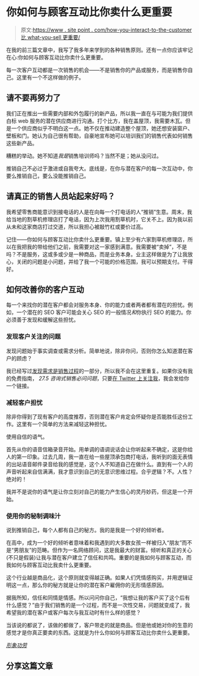 # 你如何与顾客互动比你卖什么更重要

> 原文:[https://www . site point . com/how-you-interact-to-the-customer 比 what-you-sell 更重要/](https://www.sitepoint.com/how-you-interact-with-the-customer-is-more-important-than-what-you-sell/)

在我的前三篇文章中，我写了我多年来学到的各种销售原则。还有一点你应该牢记在心:你如何与顾客互动比你卖什么更重要。

每一次客户互动都是一次销售的机会——不是销售你的产品或服务，而是销售你自己。这里有一个不这样做的例子。

## 请不要再努力了

我们正在推出一些需要内部和外包履行的新产品，所以我一直在与可能为我们提供白标 web 服务的潜在供应商进行沟通。打个比方，我在盖屋顶，我需要木瓦。但是一个供应商似乎不明白这一点。她不仅在推动建造整个屋顶，她还想安装窗户、壁板和门。她认为自己很有帮助，自豪地宣布她可以培训我们的销售代表如何销售这些新产品。

糟糕的举动。她不知道*我是*销售培训师吗？当然不是；她从没问过。

推销自己不必过于激进或自我夸大。底线是，在你与潜在客户的每一次互动中，你要么推销自己，要么没能推销自己。

## 请真正的销售人员站起来好吗？

我希望零售商能意识到接电话的人是在向每一个打电话的人“推销”生意。周末，我给当地的割草机修理店打了电话，因为上次我用割草机时，它关不上。因为我以前从未和这家商店打过交道，所以我担心被敲竹杠或要价过高。

记住——你如何与顾客互动比你卖什么更重要。镇上至少有六家割草机修理店，所以在我把我的带给他们之前，我需要对这一家感到满意。我需要被“卖掉”，不是吗？不是服务，这或多或少是一种商品，而是业务本身。业主这样做是为了让我放心，关闭的问题是小问题，并给了我一个可能的价格范围，我可以预期支付。干得好。

## 如何改善你的客户互动

每一个来找你的潜在客户都会对服务本身、你的能力或者两者都有潜在的担忧。例如，一个潜在的 SEO 客户可能会关心 SEO 的一般情况*和*你执行 SEO 的能力。你必须善于发现和缓解这些担忧。

### 发现客户关注的问题

发现问题始于事实调查或需求分析。简单地说，除非你问，否则你怎么知道潜在客户的顾虑？

我已经写过[发现需求是销售过程](https://www.sitepoint.com/understanding-the-sales-cycle-uncovering-needs/ "Understanding the Sales Cycle: Uncovering Needs")的一部分，所以我不会在这里重复。如果你没有我的免费指南， *27.5 咨询式销售必问问题*，只要[在 Twitter 上关注我](https://twitter.com/johntabita "Twitter | @johntabita")，我会发给你一个链接。

### 减轻客户担忧

除非你得到了现有客户的高度推荐，否则潜在客户肯定会怀疑你是否能胜任这份工作。这里有一个简单的方法来减轻这种担忧。

使用自信的语气。

首先从你的语音信箱录音开始。用单调的语调说话会让你听起来不确定，这是你给人的第一印象。过去几周，我一直在给一些屋顶承包商打电话，我听到的面无表情的出站语音邮件录音给我的感觉是，这个人不知道自己在做什么。直到有一个人的声音听起来自信满满，我才意识到自己的无意识思维过程。合乎逻辑？不。人性？绝对的！

我并不是说你的语气是让你立刻对自己的能力产生信心的灵丹妙药，但这是一个开始。

### 使用你的秘制调味汁

说到推销自己，每个人都有自己的秘方。我的是我是一个好的倾听者。

在高中，成为一个好的倾听者意味着和我遇到的大多数女孩一样被归入“朋友”而不是“男朋友”的范畴。但作为一名网络顾问，这是我最大的财富。倾听和真正的关心(不只是假装)让我与潜在客户建立了信任和共鸣。重要的是我如何与顾客互动，而我如何与顾客互动比我卖什么更重要。

这个行业越是商品化，这个原则就变得越正确。如果人们凭情感购买，并用逻辑证明这一点，那么你的秘方就是让你的潜在客户雇佣你的无形情感原因。

据我所知，信任和同情是情感。所以问问你自己，“我想让我的客户买了这个后有什么感觉？”由于我们销售的是一个过程，而不是一次性交易，问题就变成了，我希望我的潜在客户或客户每次与我互动时有什么样的感觉？

当该说的都说了，该做的都做了，客户带走的就是商品。但是他或她对你的生意的感觉才是你真正要卖的东西。这就是为什么你如何与顾客互动比你卖什么更重要。

[*形象功劳*](http://www.flickr.com/photos/digitalrob70/)

## 分享这篇文章
